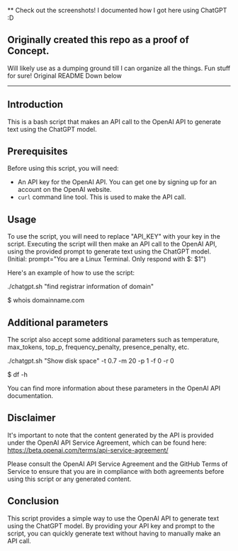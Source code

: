 ** Check out the screenshots! I documented how I got here using ChatGPT :D

## Originally created this repo as a proof of Concept. 
Will likely use as a dumping ground till I can organize all the things. Fun stuff for sure! Original README Down below

------------------------------------------------------

## Introduction
This is a bash script that makes an API call to the OpenAI API to generate text using the ChatGPT model.

## Prerequisites
Before using this script, you will need:
- An API key for the OpenAI API. You can get one by signing up for an account on the OpenAI website.
- `curl` command line tool. This is used to make the API call.

## Usage
To use the script, you will need to replace "API_KEY" with your key in the script. Executing the script will then make an API call to the OpenAI API, using the provided prompt to generate text using the ChatGPT model. (Initial: prompt="You are a Linux Terminal. Only respond with $: $1")

Here's an example of how to use the script:

./chatgpt.sh "find registrar information of domain" <p>
$ whois domainname.com

## Additional parameters
The script also accept some additional parameters such as temperature, max_tokens, top_p, frequency_penalty, presence_penalty, etc.

./chatgpt.sh "Show disk space" -t 0.7 -m 20 -p 1 -f 0 -r 0 <p>
$ df -h

You can find more information about these parameters in the OpenAI API documentation.

## Disclaimer
It's important to note that the content generated by the API is provided under the OpenAI API Service Agreement, which can be found here: https://beta.openai.com/terms/api-service-agreement/

Please consult the OpenAI API Service Agreement and the GitHub Terms of Service to ensure that you are in compliance with both agreements before using this script or any generated content.

## Conclusion
This script provides a simple way to use the OpenAI API to generate text using the ChatGPT model. By providing your API key and prompt to the script, you can quickly generate text without having to manually make an API call.
